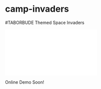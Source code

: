 # camp-invaders

#TABORBUDE Themed Space Invaders

![Changelog/Todo](./CHANGELOG.md)

Online Demo Soon!
